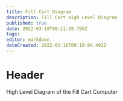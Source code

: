 ```yaml
---
title: Fill Cart Diagram
description: Fill Cart High Level Diagram
published: true
date: 2022-03-18T00:11:59.796Z
tags: 
editor: markdown
dateCreated: 2022-03-18T00:10:04.492Z
---
```


# Header
High Level Diagram of the Fill Cart Computer


